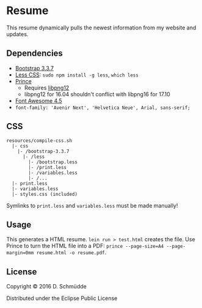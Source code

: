 # Resume

This resume dynamically pulls the newest information from my website and updates.

## Dependencies

- [Bootstrap 3.3.7](http://getbootstrap.com/docs/3.3/getting-started/#download)
- [Less CSS](http://lesscss.org/): `sudo npm install -g less`, `which less`
- [Prince](https://www.princexml.com/)
    - Requires [libpng12](https://packages.ubuntu.com/xenial/libpng12-0)
    - libpng12 for 16.04 shouldn't conflict with libpng16 for 17.10
- [Font Awesome 4.5](https://fontawesome.com/v4.7.0/)
- `font-family: 'Avenir Next', 'Helvetica Neue', Arial, sans-serif;`

## CSS

```
resources/compile-css.sh
  |- css
    |- /bootstrap-3.3.7
      |- /less
        |- /bootstrap.less
        |- /print.less
        |- /variables.less
        |- /...
  |- print.less
  |- variables.less
  |- styles.css (included)
```

Symlinks to `print.less` and `variables.less` must be made manually!

## Usage

This generates a HTML resume. `lein run > test.html` creates the file. Use Prince to turn the HTML file into a PDF: `prince --page-size=A4 --page-margin=0mm resume.html -o resume.pdf`.

## License

Copyright © 2016 D. Schm&uuml;dde

Distributed under the Eclipse Public License
